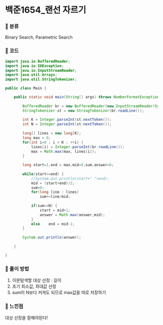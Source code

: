 # 백준1654\_랜선 자르기

### &#127822; 분류

Binary Search, Parametric Search

### &#127822; 코드

```java
import java.io.BufferedReader;
import java.io.IOException;
import java.io.InputStreamReader;
import java.util.Arrays;
import java.util.StringTokenizer;

public class Main {

	public static void main(String[] args) throws NumberFormatException, IOException {
		
		BufferedReader br = new BufferedReader(new InputStreamReader(System.in));
		StringTokenizer st = new StringTokenizer(br.readLine());
		
		int K = Integer.parseInt(st.nextToken());
		int N = Integer.parseInt(st.nextToken());
		
		long[] lines = new long[K];
		long max = 0;
		for(int i=0 ; i < K ; ++i) {
			lines[i] = Integer.parseInt(br.readLine());
			max = Math.max(max, lines[i]);
		}
		
		long start=1,end = max,mid=0,sum,answer=0;
		
		while(start<=end) {
			//System.out.println(start+" "+end);
			mid = (start+end)/2;
			sum=0;
			for(long line : lines)
				sum+=line/mid;
		
			if(sum>=N) {
				start = mid+1;
				answer = Math.max(answer,mid);
			}
			else	end = mid-1;
		}
		
		System.out.println(answer);
		
	}

}

```

### &#127822; 풀이 방법

1. 이분탐색할 대상 선정 : 길이
2. 초기 최소값, 최대값 선정
3. sum이 N보다 커져도 되므로 max값을 따로 저장하기

### &#127822; 느낀점

대상 선정을 잘해야된다!